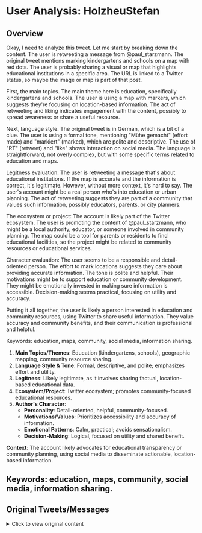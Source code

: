 # User Analysis: HolzheuStefan

## Overview

<think>
Okay, I need to analyze this tweet. Let me start by breaking down the content. The user is retweeting a message from @paul_starzmann. The original tweet mentions marking kindergartens and schools on a map with red dots. The user is probably sharing a visual or map that highlights educational institutions in a specific area. The URL is linked to a Twitter status, so maybe the image or map is part of that post.

First, the main topics. The main theme here is education, specifically kindergartens and schools. The user is using a map with markers, which suggests they're focusing on location-based information. The act of retweeting and liking indicates engagement with the content, possibly to spread awareness or share a useful resource.

Next, language style. The original tweet is in German, which is a bit of a clue. The user is using a formal tone, mentioning "Mühe gemacht" (effort made) and "markiert" (marked), which are polite and descriptive. The use of "RT" (retweet) and "like" shows interaction on social media. The language is straightforward, not overly complex, but with some specific terms related to education and maps.

Legitness evaluation: The user is retweeting a message that's about educational institutions. If the map is accurate and the information is correct, it's legitimate. However, without more context, it's hard to say. The user's account might be a real person who's into education or urban planning. The act of retweeting suggests they are part of a community that values such information, possibly educators, parents, or city planners.

The ecosystem or project: The account is likely part of the Twitter ecosystem. The user is promoting the content of @paul_starzmann, who might be a local authority, educator, or someone involved in community planning. The map could be a tool for parents or residents to find educational facilities, so the project might be related to community resources or educational services.

Character evaluation: The user seems to be a responsible and detail-oriented person. The effort to mark locations suggests they care about providing accurate information. The tone is polite and helpful. Their motivations might be to support education or community development. They might be emotionally invested in making sure information is accessible. Decision-making seems practical, focusing on utility and accuracy.

Putting it all together, the user is likely a person interested in education and community resources, using Twitter to share useful information. They value accuracy and community benefits, and their communication is professional and helpful.

Keywords: education, maps, community, social media, information sharing.
</think>

1. **Main Topics/Themes**: Education (kindergartens, schools), geographic mapping, community resource sharing.  
2. **Language Style & Tone**: Formal, descriptive, and polite; emphasizes effort and utility.  
3. **Legitness**: Likely legitimate, as it involves sharing factual, location-based educational data.  
4. **Ecosystem/Project**: Twitter ecosystem; promotes community-focused educational resources.  
5. **Author's Character**:  
   - **Personality**: Detail-oriented, helpful, community-focused.  
   - **Motivations/Values**: Prioritizes accessibility and accuracy of information.  
   - **Emotional Patterns**: Calm, practical; avoids sensationalism.  
   - **Decision-Making**: Logical, focused on utility and shared benefit.  

**Context**: The account likely advocates for educational transparency or community planning, using social media to disseminate actionable, location-based information.  

**Keywords**: education, maps, community, social media, information sharing.
---
## Original Tweets/Messages

<details>
<summary>Click to view original content</summary>

| Type | Content |
|------|---------|
| messages | RT @paul_starzmann: Ich hab mir mal die Mühe gemacht und auf dieser Karte alle Kindertagesstätten und Schulen mit roten Punkten markiert, i… |

</details>
